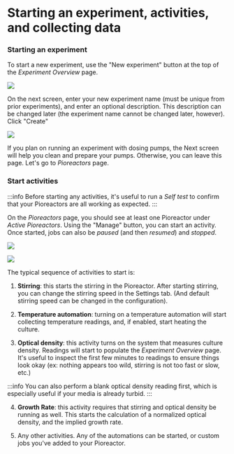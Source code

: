 # Starting an experiment, activities, and collecting data

### Starting an experiment

To start a new experiment, use the "New experiment" button at the top of the _Experiment Overview_ page.

![](https://cdn.shopify.com/s/files/1/0515/1824/3002/files/Screen_Shot_2021-09-22_at_4.26.25_PM.png?v=1632342428)

On the next screen, enter your new experiment name (must be unique from prior experiments), and enter an optional description. This description can be changed later (the experiment name cannot be changed later, however). Click "Create"

![](https://cdn.shopify.com/s/files/1/0515/1824/3002/files/Screen_Shot_2021-09-22_at_4.31.03_PM.png?v=1632342732)

If you plan on running an experiment with dosing pumps, the Next screen will help you clean and prepare your pumps. Otherwise, you can leave this page. Let's go to _Pioreactors_ page.



### Start activities

:::info
Before starting any activities, it's useful to run a _Self test_ to confirm that your Pioreactors are all working as expected.
:::

On the _Pioreactors_ page, you should see at least one Pioreactor under _Active Pioreactors_. Using the "Manage" button, you can start an activity. Once started, jobs can also be _paused_ (and then _resumed_) and _stopped_.

![](https://cdn.shopify.com/s/files/1/0515/1824/3002/files/Screen_Shot_2021-09-22_at_4.27.55_PM.png?v=1632342567)

![](https://cdn.shopify.com/s/files/1/0515/1824/3002/files/Screen_Shot_2021-09-22_at_4.27.59_PM.png?v=1632342601)

The typical sequence of activities to start is:

1. **Stirring**: this starts the stirring in the Pioreactor. After starting stirring, you can change the stirring speed in the Settings tab. (And default stirring speed can be changed in the configuration).

2. **Temperature automation**: turning on a temperature automation will start collecting temperature readings, and, if enabled, start heating the culture.


3. **Optical density**: this activity turns on the system that measures culture density. Readings will start to populate the _Experiment Overview_ page. It's useful to inspect the first few minutes to readings to ensure things look okay (ex: nothing appears too wild, stirring is not too fast or slow, etc.)

:::info
You can also perform a blank optical density reading first, which is especially useful if your media is already turbid.
:::

4. **Growth Rate**: this activity requires that stirring and optical density be running as well. This starts the calculation of a normalized optical density, and the implied growth rate.

5. Any other activities. Any of the automations can be started, or custom jobs you've added to your Pioreactor.